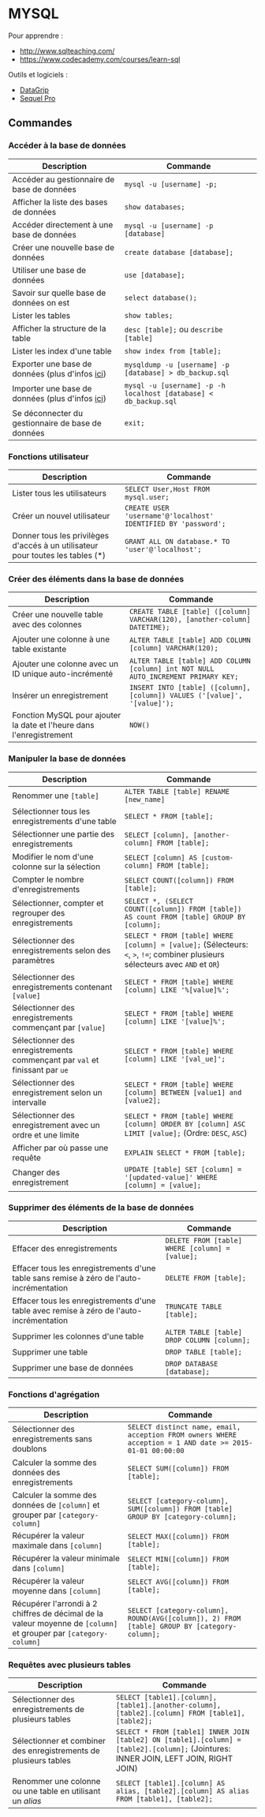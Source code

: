# **MYSQL**

Pour apprendre :

- http://www.sqlteaching.com/
- https://www.codecademy.com/courses/learn-sql

Outils et logiciels :

- [DataGrip](https://www.jetbrains.com/datagrip/)
- [Sequel Pro](http://www.sequelpro.com/)




## Commandes


### Accéder à la base de données

|Description|Commande|
|-----------|--------|
|Accéder au gestionnaire de base de données|`mysql -u [username] -p;`|
|Afficher la liste des bases de données|`show databases;`|
|Accéder directement à une base de données| `mysql -u [username] -p [database]`|
|Créer une nouvelle base de données|`create database [database];`|
|Utiliser une base de données|`use [database];`|
|Savoir sur quelle base de données on est|`select database();`|
|Lister les tables|`show tables;`|
|Afficher la structure de la table|`desc [table];` ou `describe [table]`|
|Lister les index d'une table|`show index from [table];`|
|Exporter une base de données (plus d'infos [ici](http://stackoverflow.com/a/21091197/1815847))|`mysqldump -u [username] -p [database] > db_backup.sql`|
|Importer une base de données (plus d'infos [ici](http://stackoverflow.com/a/21091197/1815847))|`mysql -u [username] -p -h localhost [database] < db_backup.sql`|
|Se déconnecter du gestionnaire de base de données|`exit;`|

### Fonctions utilisateur

|Description|Commande|
|-----------|--------|
|Lister tous les utilisateurs|`SELECT User,Host FROM mysql.user;`|
|Créer un nouvel utilisateur|`CREATE USER 'username'@'localhost' IDENTIFIED BY 'password';`|
|Donner tous les privilèges d'accés à un utilisateur pour toutes les tables \(\*\)|`GRANT ALL ON database.* TO 'user'@'localhost';`|

### Créer des éléments dans la base de données

|Description|Commande|
|-----------|--------|
|Créer une nouvelle table avec des colonnes|`CREATE TABLE [table] ([column] VARCHAR(120), [another-column] DATETIME);`|
|Ajouter une colonne à une table existante|`ALTER TABLE [table] ADD COLUMN [column] VARCHAR(120);`|
|Ajouter une colonne avec un ID unique auto-incrémenté|`ALTER TABLE [table] ADD COLUMN [column] int NOT NULL AUTO_INCREMENT PRIMARY KEY;`|
|Insérer un enregistrement|`INSERT INTO [table] ([column], [column]) VALUES ('[value]', '[value]');`|
|Fonction MySQL pour ajouter la date et l'heure dans l'enregistrement|`NOW()`|

### Manipuler la base de données

|Description|Commande|
|-----------|--------|
|Renommer une `[table]`|`ALTER TABLE [table] RENAME [new_name]`|
|Sélectionner tous les enregistrements d'une table|`SELECT * FROM [table];`|
|Sélectionner une partie des enregistrements|`SELECT [column], [another-column] FROM [table];`|
|Modifier le nom d'une colonne sur la sélection|`SELECT [column] AS [custom-column] FROM [table];`|
|Compter le nombre d'enregistrements|`SELECT COUNT([column]) FROM [table];`|
|Sélectionner, compter et regrouper des enregistrements|`SELECT *, (SELECT COUNT([column]) FROM [table]) AS count FROM [table] GROUP BY [column];`|
|Sélectionner des enregistrements selon des paramètres|`SELECT * FROM [table] WHERE [column] = [value];` (Sélecteurs: `<`, `>`, `!=`; combiner plusieurs sélecteurs avec `AND` et `OR`)|
|Sélectionner des enregistrements contenant `[value]`|`SELECT * FROM [table] WHERE [column] LIKE '%[value]%';`|
|Sélectionner des enregistrements commençant par `[value]`|`SELECT * FROM [table] WHERE [column] LIKE '[value]%';`|
|Sélectionner des enregistrements commençant par `val` et finissant par `ue`|`SELECT * FROM [table] WHERE [column] LIKE '[val_ue]';`|
|Sélectionner des enregistrement selon un intervalle|`SELECT * FROM [table] WHERE [column] BETWEEN [value1] and [value2];`|
|Sélectionner des enregistrement avec un ordre et une limite|`SELECT * FROM [table] WHERE [column] ORDER BY [column] ASC LIMIT [value];` (Ordre: `DESC`, `ASC`)|
|Afficher par où passe une requête|`EXPLAIN SELECT * FROM [table];`|
|Changer des enregistrement|`UPDATE [table] SET [column] = '[updated-value]' WHERE [column] = [value];`|

### Supprimer des éléments de la base de données

|Description|Commande|
|-----------|--------|
|Effacer des enregistrements|`DELETE FROM [table] WHERE [column] = [value];`|
|Effacer tous les enregistrements d'une table sans remise à zéro de l'auto-incrémentation|`DELETE FROM [table];`|
|Effacer tous les enregistrements d'une table avec remise à zéro de l'auto-incrémentation|`TRUNCATE TABLE [table];`|
|Supprimer les colonnes d'une table|`ALTER TABLE [table] DROP COLUMN [column];`|
|Supprimer une table|`DROP TABLE [table];`|
|Supprimer une base de données|`DROP DATABASE [database];`|

### Fonctions d'agrégation

|Description|Commande|
|-----------|--------|
|Sélectionner des enregistrements sans doublons|`SELECT distinct name, email, acception FROM owners WHERE acception = 1 AND date >= 2015-01-01 00:00:00`|
|Calculer la somme des données des enregistrements|`SELECT SUM([column]) FROM [table];`|
|Calculer la somme des données de `[column]` et grouper par `[category-column]`|`SELECT [category-column], SUM([column]) FROM [table] GROUP BY [category-column];`|
|Récupérer la valeur maximale dans `[column]`|`SELECT MAX([column]) FROM [table];`|
|Récupérer la valeur minimale dans `[column]`|`SELECT MIN([column]) FROM [table];`|
|Récupérer la valeur moyenne dans `[column]`|`SELECT AVG([column]) FROM [table];`|
|Récupérer l'arrondi à 2 chiffres de décimal de la valeur moyenne de `[column]` et grouper par `[category-column]`|`SELECT [category-column], ROUND(AVG([column]), 2) FROM [table] GROUP BY [category-column];`|

### Requêtes avec plusieurs tables

|Description|Commande|
|-----------|--------|
|Sélectionner des enregistrements de plusieurs tables|`SELECT [table1].[column], [table1].[another-column], [table2].[column] FROM [table1], [table2];`|
|Sélectionner et combiner des enregistrements de plusieurs tables|`SELECT * FROM [table1] INNER JOIN [table2] ON [table1].[column] = [table2].[column];` (Jointures: INNER JOIN, LEFT JOIN, RIGHT JOIN)|
|Renommer une colonne ou une table en utilisant un _alias_|`SELECT [table1].[column] AS alias, [table2].[column] AS alias FROM [table1], [table2];`|

